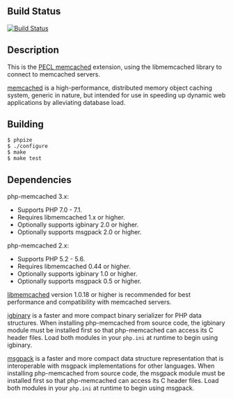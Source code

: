 Build Status
------------
[![Build Status](https://travis-ci.org/php-memcached-dev/php-memcached.png)](https://travis-ci.org/php-memcached-dev/php-memcached)

Description
-----------
This is the [PECL memcached](https://pecl.php.net/package/memcached) extension,
using the libmemcached library to connect to memcached servers.

[memcached](https://memcached.org) is a high-performance, distributed memory
object caching system, generic in nature, but intended for use in speeding up
dynamic web applications by alleviating database load.

Building
--------

    $ phpize
    $ ./configure
    $ make
    $ make test

Dependencies
------------

php-memcached 3.x:
* Supports PHP 7.0 - 7.1.
* Requires libmemcached 1.x or higher.
* Optionally supports igbinary 2.0 or higher.
* Optionally supports msgpack 2.0 or higher.

php-memcached 2.x:
* Supports PHP 5.2 - 5.6.
* Requires libmemcached 0.44 or higher.
* Optionally supports igbinary 1.0 or higher.
* Optionally supports msgpack 0.5 or higher.

[libmemcached](http://libmemcached.org/libMemcached.html) version 1.0.18 or
higher is recommended for best performance and compatibility with memcached
servers.

[igbinary](https://github.com/igbinary/igbinary) is a faster and more compact
binary serializer for PHP data structures. When installing php-memcached from
source code, the igbinary module must be installed first so that php-memcached
can access its C header files. Load both modules in your `php.ini` at runtime
to begin using igbinary.

[msgpack](https://msgpack.org) is a faster and more compact data structure
representation that is interoperable with msgpack implementations for other
languages. When installing php-memcached from source code, the msgpack module
must be installed first so that php-memcached can access its C header files.
Load both modules in your `php.ini` at runtime to begin using msgpack.
